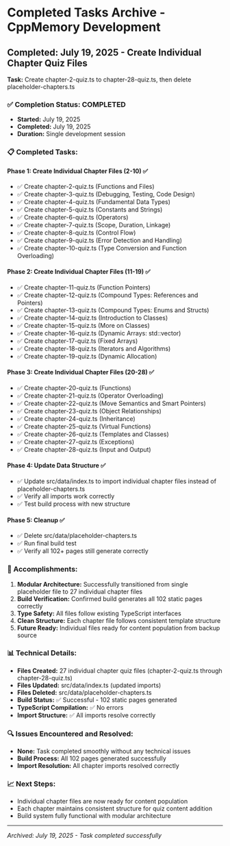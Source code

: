 # Completed Tasks Archive - CppMemory Development

## Completed: July 19, 2025 - Create Individual Chapter Quiz Files

**Task:** Create chapter-2-quiz.ts to chapter-28-quiz.ts, then delete placeholder-chapters.ts

### ✅ Completion Status: COMPLETED
- **Started:** July 19, 2025
- **Completed:** July 19, 2025
- **Duration:** Single development session

### 📋 Completed Tasks:

#### Phase 1: Create Individual Chapter Files (2-10) ✅
- ✅ Create chapter-2-quiz.ts (Functions and Files)
- ✅ Create chapter-3-quiz.ts (Debugging, Testing, Code Design)
- ✅ Create chapter-4-quiz.ts (Fundamental Data Types)
- ✅ Create chapter-5-quiz.ts (Constants and Strings)
- ✅ Create chapter-6-quiz.ts (Operators)
- ✅ Create chapter-7-quiz.ts (Scope, Duration, Linkage)
- ✅ Create chapter-8-quiz.ts (Control Flow)
- ✅ Create chapter-9-quiz.ts (Error Detection and Handling)
- ✅ Create chapter-10-quiz.ts (Type Conversion and Function Overloading)

#### Phase 2: Create Individual Chapter Files (11-19) ✅
- ✅ Create chapter-11-quiz.ts (Function Pointers)
- ✅ Create chapter-12-quiz.ts (Compound Types: References and Pointers)
- ✅ Create chapter-13-quiz.ts (Compound Types: Enums and Structs)
- ✅ Create chapter-14-quiz.ts (Introduction to Classes)
- ✅ Create chapter-15-quiz.ts (More on Classes)
- ✅ Create chapter-16-quiz.ts (Dynamic Arrays: std::vector)
- ✅ Create chapter-17-quiz.ts (Fixed Arrays)
- ✅ Create chapter-18-quiz.ts (Iterators and Algorithms)
- ✅ Create chapter-19-quiz.ts (Dynamic Allocation)

#### Phase 3: Create Individual Chapter Files (20-28) ✅
- ✅ Create chapter-20-quiz.ts (Functions)
- ✅ Create chapter-21-quiz.ts (Operator Overloading)
- ✅ Create chapter-22-quiz.ts (Move Semantics and Smart Pointers)
- ✅ Create chapter-23-quiz.ts (Object Relationships)
- ✅ Create chapter-24-quiz.ts (Inheritance)
- ✅ Create chapter-25-quiz.ts (Virtual Functions)
- ✅ Create chapter-26-quiz.ts (Templates and Classes)
- ✅ Create chapter-27-quiz.ts (Exceptions)
- ✅ Create chapter-28-quiz.ts (Input and Output)

#### Phase 4: Update Data Structure ✅
- ✅ Update src/data/index.ts to import individual chapter files instead of placeholder-chapters.ts
- ✅ Verify all imports work correctly
- ✅ Test build process with new structure

#### Phase 5: Cleanup ✅
- ✅ Delete src/data/placeholder-chapters.ts
- ✅ Run final build test
- ✅ Verify all 102+ pages still generate correctly

### 🎯 Accomplishments:
1. **Modular Architecture:** Successfully transitioned from single placeholder file to 27 individual chapter files
2. **Build Verification:** Confirmed build generates all 102 static pages correctly
3. **Type Safety:** All files follow existing TypeScript interfaces
4. **Clean Structure:** Each chapter file follows consistent template structure
5. **Future Ready:** Individual files ready for content population from backup source

### 📊 Technical Details:
- **Files Created:** 27 individual chapter quiz files (chapter-2-quiz.ts through chapter-28-quiz.ts)
- **Files Updated:** src/data/index.ts (updated imports)
- **Files Deleted:** src/data/placeholder-chapters.ts
- **Build Status:** ✅ Successful - 102 static pages generated
- **TypeScript Compilation:** ✅ No errors
- **Import Structure:** ✅ All imports resolve correctly

### 🔍 Issues Encountered and Resolved:
- **None:** Task completed smoothly without any technical issues
- **Build Process:** All 102 pages generated successfully
- **Import Resolution:** All chapter imports resolved correctly

### 📈 Next Steps:
- Individual chapter files are now ready for content population
- Each chapter maintains consistent structure for quiz content addition
- Build system fully functional with modular architecture

---

*Archived: July 19, 2025 - Task completed successfully*